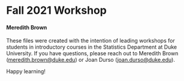 # Fall 2021 Workshop
#### Meredith Brown

These files were created with the intention of leading workshops for students in introductory courses
in the Statistics Department at Duke University. If you have questions, please reach out to 
Meredith Brown (meredith.brown@duke.edu) or Joan Durso (joan.durso@duke.edu).

Happy learning!
